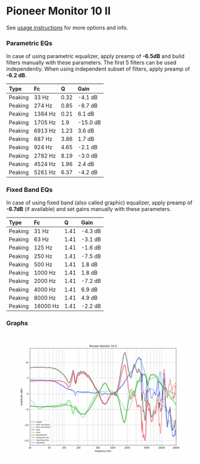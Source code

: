 # Pioneer Monitor 10 II
See [usage instructions](https://github.com/jaakkopasanen/AutoEq#usage) for more options and info.

### Parametric EQs
In case of using parametric equalizer, apply preamp of **-6.5dB** and build filters manually
with these parameters. The first 5 filters can be used independently.
When using independent subset of filters, apply preamp of **-6.2 dB**.

| Type    | Fc      |    Q | Gain     |
|:--------|:--------|:-----|:---------|
| Peaking | 33 Hz   | 0.32 | -4.1 dB  |
| Peaking | 274 Hz  | 0.85 | -8.7 dB  |
| Peaking | 1384 Hz | 0.21 | 6.1 dB   |
| Peaking | 1705 Hz | 1.9  | -15.0 dB |
| Peaking | 6913 Hz | 1.23 | 3.6 dB   |
| Peaking | 687 Hz  | 3.86 | 1.7 dB   |
| Peaking | 924 Hz  | 4.65 | -2.1 dB  |
| Peaking | 2782 Hz | 8.19 | -3.0 dB  |
| Peaking | 4524 Hz | 1.96 | 2.4 dB   |
| Peaking | 5261 Hz | 6.37 | -4.2 dB  |

### Fixed Band EQs
In case of using fixed band (also called graphic) equalizer, apply preamp of **-6.7dB**
(if available) and set gains manually with these parameters.

| Type    | Fc       |    Q | Gain    |
|:--------|:---------|:-----|:--------|
| Peaking | 31 Hz    | 1.41 | -4.3 dB |
| Peaking | 63 Hz    | 1.41 | -3.1 dB |
| Peaking | 125 Hz   | 1.41 | -1.6 dB |
| Peaking | 250 Hz   | 1.41 | -7.5 dB |
| Peaking | 500 Hz   | 1.41 | 1.8 dB  |
| Peaking | 1000 Hz  | 1.41 | 1.8 dB  |
| Peaking | 2000 Hz  | 1.41 | -7.2 dB |
| Peaking | 4000 Hz  | 1.41 | 6.9 dB  |
| Peaking | 8000 Hz  | 1.41 | 4.9 dB  |
| Peaking | 16000 Hz | 1.41 | -2.2 dB |

### Graphs
![](./Pioneer%20Monitor%2010%20II.png)